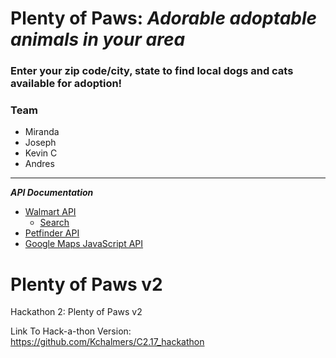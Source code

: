 
# **Plenty of Paws**: *Adorable adoptable animals in your area*
### Enter your zip code/city, state to find local dogs and cats available for adoption!


### Team 
  - Miranda
  - Joseph
  - Kevin C
  - Andres

***
***API Documentation***
* [Walmart API](https://developer.walmartlabs.com/docs)
    * [Search](https://developer.walmartlabs.com/docs/read/Search_API)
* [Petfinder API](https://www.petfinder.com/developers/api-docs)
* [Google Maps JavaScript API](https://developers.google.com/maps/documentation/javascript/)

# Plenty of Paws v2
Hackathon 2: Plenty of Paws v2

Link To Hack-a-thon Version: https://github.com/Kchalmers/C2.17_hackathon




